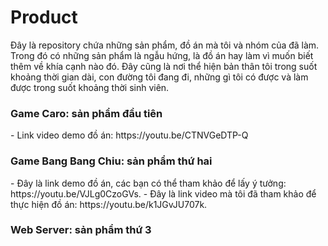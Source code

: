 # Product

Đây là repository chứa những sản phẩm, đồ án mà tôi và nhóm của đã làm. Trong đó có những sản phẩm là ngẫu hứng, là đồ án hay làm vì muốn biết thêm về khía cạnh nào đó. Đây cũng là nơi thể hiện bản thân tôi trong suốt khoảng thời gian dài, con đường tôi đang đi, những gì tôi có được và làm được trong suốt khoảng thời sinh viên.


<h3> Game Caro: sản phẩm đầu tiên </h3>
- Link video demo đồ án: https://youtu.be/CTNVGeDTP-Q


<h3> Game Bang Bang Chiu: sản phẩm thứ hai </h3>
- Đây là link demo đồ án, các bạn có thể tham khảo để lấy ý tưởng: https://youtu.be/VJLg0CzoGVs.
- Đây là link video mà tôi đã tham khảo để thực hiện đồ án: https://youtu.be/k1JGvJU707k.


<h3> Web Server: sản phẩm thứ 3 </h3>
